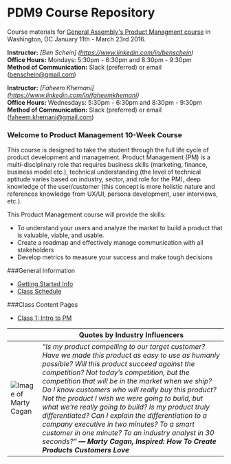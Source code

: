 # PDM9 Course Repository

Course materials for [General Assembly's Product Managment course](https://generalassemb.ly/education/product-management/washington-dc) in Washington, DC January 11th - March 23rd 2016.

**Instructor:** 
_[Ben Schein] (https://www.linkedin.com/in/benschein)_<br>
**Office Hours:** Mondays: 5:30pm - 6:30pm and 8:30pm - 9:30pm <br>
**Method of Communication:** Slack (preferred) or email (benschein@gmail.com)

**Instructor:** 
_[Faheem Khemani] (https://www.linkedin.com/in/faheemkhemani)_ <br>
**Office Hours:** Wednesdays: 5:30pm - 6:30pm and 8:30pm - 9:30pm<br>
**Method of Communication:** Slack (preferred) or email (faheem.khemani@gmail.com)

### Welcome to Product Management 10-Week Course
This course is designed to take the student through the full life cycle of product development and management. Product Management (PM) is a multi-disciplinary role that requires business skills (marketing, finance, business model etc.), technical understanding (the level of technical aptitude varies based on industry, sector, and role for the PM), deep knowledge of the user/customer (this concept is more holistic nature and references knowledge from UX/UI, persona development, user interviews, etc.).

This Product Management course will provide the skills: 
* To understand your users and analyze the market to build a product that is valuable, viable, and usable.
* Create a roadmap and effectively manage communication with all stakeholders
* Develop metrics to measure your success and make tough decisions


###General Information
* [Getting Started Info](https://github.com/benschein/PDM9/wiki/Getting-Started-with-PDM)
* [Class Schedule](https://github.com/benschein/PDM9/wiki/Class-Schedule)

<!--
* [Product Managers Toolkit](https://github.com/idrmiller/PDM7/wiki/03.-PM-Tool-Kit)
* [Mid-Term Tracker](https://github.com/idrmiller/PDM7/blob/master/Extra/GA%20PDM%20Final%20Project%20Tracker-1.xlsx)
 -->

###Class Content Pages

* [Class 1: Intro to PM](https://github.com/benschein/PDM9/wiki/Class-1:-Intro-to-Product-Management)

| |Quotes by Industry Influencers  |
---|---
![Image of Marty Cagan](https://github.com/idrmiller/PDM7/blob/master/imgs/MC_img.png) | _“Is my product compelling to our target customer? Have we made this product as easy to use as humanly possible? Will this product succeed against the competition? Not today’s competition, but the competition that will be in the market when we ship? Do I know customers who will really buy this product? Not the product I wish we were going to build, but what we’re really going to build? Is my product truly differentiated? Can I explain the differentiation to a company executive in two minutes? To a smart customer in one minute? To an industry analyst in 30 seconds?”  **― Marty Cagan, Inspired: How To Create Products Customers Love**_ 
